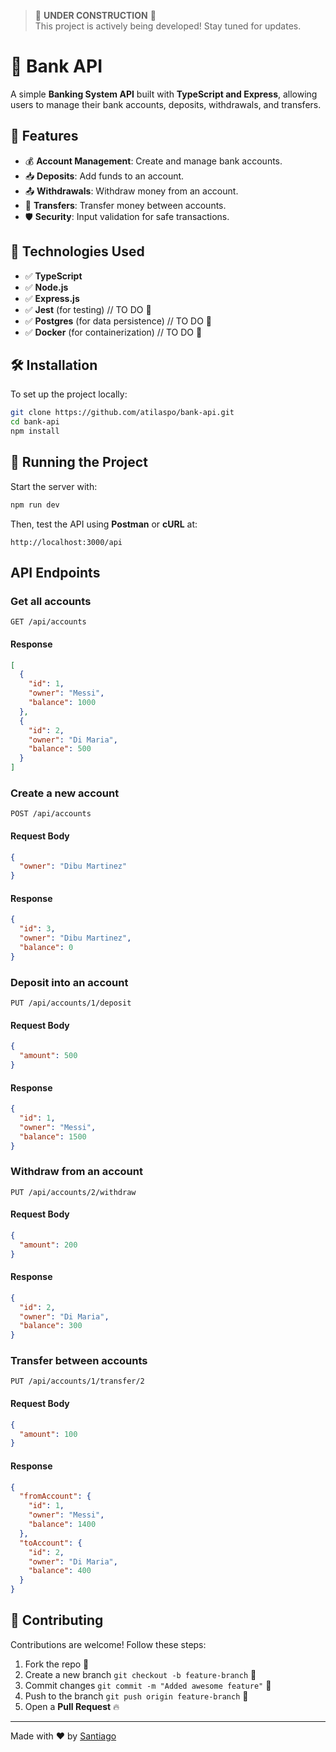 > 🚧 **UNDER CONSTRUCTION** 🚧  
> This project is actively being developed! Stay tuned for updates.

# 🏦 Bank API

A simple **Banking System API** built with **TypeScript and Express**, allowing users to manage their bank accounts, deposits, withdrawals, and transfers.

## 📌 Features

- 💰 **Account Management**: Create and manage bank accounts.
- 📥 **Deposits**: Add funds to an account.
- 📤 **Withdrawals**: Withdraw money from an account.
- 🔄 **Transfers**: Transfer money between accounts.
- 🛡 **Security**: Input validation for safe transactions.

## 📌 Technologies Used

- ✅ **TypeScript**
- ✅ **Node.js**
- ✅ **Express.js**
- ✅ **Jest** (for testing) // TO DO 🚧
- ✅ **Postgres** (for data persistence) // TO DO 🚧
- ✅ **Docker** (for containerization) // TO DO 🚧

## 🛠 Installation

To set up the project locally:

```bash
git clone https://github.com/atilaspo/bank-api.git
cd bank-api
npm install
```

## 🚀 Running the Project

Start the server with:

```bash
npm run dev
```

Then, test the API using **Postman** or **cURL** at:

```
http://localhost:3000/api
```


## API Endpoints

### Get all accounts

```http
GET /api/accounts
```

#### Response

```json
[
  {
    "id": 1,
    "owner": "Messi",
    "balance": 1000
  },
  {
    "id": 2,
    "owner": "Di Maria",
    "balance": 500
  }
]
```

### Create a new account

```http
POST /api/accounts
```

#### Request Body

```json
{
  "owner": "Dibu Martinez"
}
```

#### Response

```json
{
  "id": 3,
  "owner": "Dibu Martinez",
  "balance": 0
}
```

### Deposit into an account

```http
PUT /api/accounts/1/deposit
```

#### Request Body

```json
{
  "amount": 500
}
```

#### Response

```json
{
  "id": 1,
  "owner": "Messi",
  "balance": 1500
}
```

### Withdraw from an account

```http
PUT /api/accounts/2/withdraw
```

#### Request Body

```json
{
  "amount": 200
}
```

#### Response

```json
{
  "id": 2,
  "owner": "Di Maria",
  "balance": 300
}
```

### Transfer between accounts

```http
PUT /api/accounts/1/transfer/2
```

#### Request Body

```json
{
  "amount": 100
}
```

#### Response

```json
{
  "fromAccount": {
    "id": 1,
    "owner": "Messi",
    "balance": 1400
  },
  "toAccount": {
    "id": 2,
    "owner": "Di Maria",
    "balance": 400
  }
}
```

## 🔗 Contributing

Contributions are welcome! Follow these steps:

1. Fork the repo 🍴
2. Create a new branch `git checkout -b feature-branch` 🌱
3. Commit changes `git commit -m "Added awesome feature"` 🎉
4. Push to the branch `git push origin feature-branch` 🚀
5. Open a **Pull Request** 🔥

---

Made with ❤️ by 
[Santiago](https://github.com/atilaspo)

